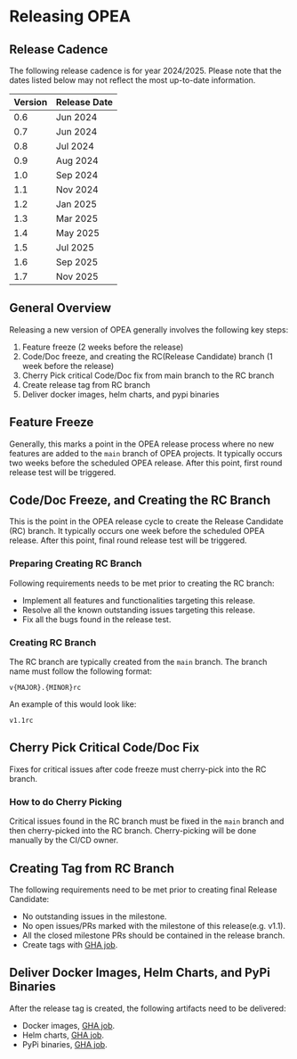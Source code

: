 # Releasing OPEA

## Release Cadence

The following release cadence is for year 2024/2025. Please note that the dates listed below may not reflect the most up-to-date information. 

| Version | Release Date |
| --- | --- |
| 0.6 | Jun 2024 |
| 0.7 | Jun 2024 |
| 0.8 | Jul 2024 |
| 0.9 | Aug 2024 |
| 1.0 | Sep 2024 |
| 1.1 | Nov 2024 |
| 1.2 | Jan 2025 |
| 1.3 | Mar 2025 |
| 1.4 | May 2025 |
| 1.5 | Jul 2025 |
| 1.6 | Sep 2025 |
| 1.7 | Nov 2025 |

## General Overview

Releasing a new version of OPEA generally involves the following key steps:

1. Feature freeze (2 weeks before the release)
2. Code/Doc freeze, and creating the RC(Release Candidate) branch (1 week before the release)
3. Cherry Pick critical Code/Doc fix from main branch to the RC branch
4. Create release tag from RC branch
5. Deliver docker images, helm charts, and pypi binaries 

## Feature Freeze

Generally, this marks a point in the OPEA release process where no new features are added to the `main` branch of OPEA projects. It typically occurs two weeks before the scheduled OPEA release. After this point, first round release test will be triggered. 

## Code/Doc Freeze, and Creating the RC Branch

This is the point in the OPEA release cycle to create the Release Candidate (RC) branch. It typically occurs one week before the scheduled OPEA release. After this point, final round release test will be triggered.

### Preparing Creating RC Branch
Following requirements needs to be met prior to creating the RC branch:
- Implement all features and functionalities targeting this release.
- Resolve all the known outstanding issues targeting this release.
- Fix all the bugs found in the release test.

### Creating RC Branch
The RC branch are typically created from the `main` branch. The branch name must follow the following format: 
```
v{MAJOR}.{MINOR}rc
```
An example of this would look like:
```
v1.1rc
```

## Cherry Pick Critical Code/Doc Fix
Fixes for critical issues after code freeze must cherry-pick into the RC branch.

### How to do Cherry Picking
Critical issues found in the RC branch must be fixed in the `main` branch and then cherry-picked into the RC branch. Cherry-picking will be done manually by the CI/CD owner. 

## Creating Tag from RC Branch
The following requirements need to be met prior to creating final Release Candidate:
- No outstanding issues in the milestone. 
- No open issues/PRs marked with the milestone of this release(e.g. v1.1).
- All the closed milestone PRs should be contained in the release branch.
- Create tags with [GHA job](https://github.com/opea-project/Validation/actions/workflows/manual-create-tag.yaml). 

## Deliver Docker Images, Helm Charts, and PyPi Binaries
After the release tag is created, the following artifacts need to be delivered:
- Docker images, [GHA job](https://github.com/opea-project/GenAIExamples/actions/workflows/manual-docker-publish.yml).
- Helm charts, [GHA job](https://github.com/opea-project/GenAIInfra/actions/workflows/manual-release-charts.yaml).
- PyPi binaries, [GHA job](https://github.com/opea-project/Validation/actions/workflows/manual-pypi-publish.yml).
